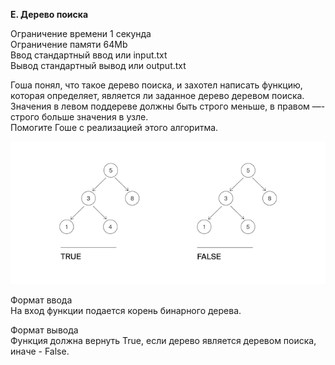 **E. Дерево поиска**  

Ограничение времени	1 секунда  
Ограничение памяти	64Mb  
Ввод	стандартный ввод или input.txt  
Вывод	стандартный вывод или output.txt  

Гоша понял, что такое дерево поиска, и захотел написать функцию, которая определяет, является ли заданное дерево деревом поиска. Значения в левом поддереве должны быть строго меньше, в правом —- строго больше значения в узле.  
Помогите Гоше с реализацией этого алгоритма.  

![](E.png)  

Формат ввода  
На вход функции подается корень бинарного дерева.

Формат вывода  
Функция должна вернуть True, если дерево является деревом поиска, иначе - False.